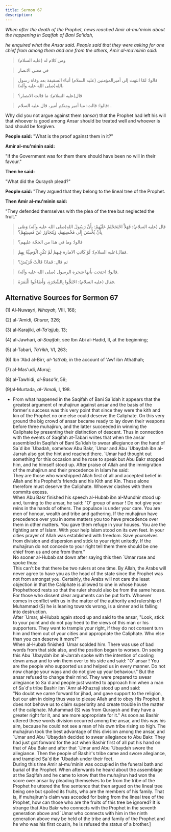 ```yaml
---
title: Sermon 67
description: 
---
```


*When after the death of the Prophet, news reached Amir al-mu\'minin
about the happening in Saqifah of Bani Sa'idah,*

*he enquired what the Ansar said. People said that they were asking for
one chief from among them and one from the others, Amir al-mu\'minin
said:*

> ومن كلام له (عليه السلام)

> في معنى الانصار

> قالوا: لمّا انتهت إلى أميرالمؤمنين (عليه السلام) أنباء السقيفة بعد وفاة
> رسول الله(صلى الله عليه وآله)،

> قال(عليه السلام): ما قالت الانصار؟

> قالوا: قالت: منا أمير ومنكم أمير، قال عليه السلام: .

Why did you not argue against them (*ansar*) that the Prophet had left
his will that whoever is good among Ansar should be treated well and
whoever is bad should be forgiven.

**People said:** \"What is the proof against them in it?\"

**Amir al-mu\'minin said:**

\"If the Government was for them there should have been no will in their
favour.\"

**Then he said:**

\"What did the Quraysh plead?\"

**People said:** \"They argued that they belong to the lineal tree of
the Prophet.

**Then Amir al-mu\'minin said:**

\"They defended themselves with the plea of the tree but neglected the
fruit.\"

> قال (عليه السلام): فَهَلاَّ احْتَجَجْتُمْ عَلَيْهِمْ: بِأَنَّ رَسُولَ اللهِ(صلى الله عليه
> وآله) وَصَّى بِأَنْ يُحْسَنَ إِلَى مُحْسِنِهمْ، وَيُتَجَاوَزَ عَنْ مُسِيئِهِمْ؟

> قالوا: وما في هذا من الحجّة عليهم؟

> فقال(عليه السلام): لَوْ كَانَتِ الامارة فِيهمْ لَمْ تَكُنِ الْوَصِيَّةُ بِهِمْ.

> ثم قال: فَمَاذَا قَالَتْ قُرَيْشٌ؟

> قالوا: احتجت بأَنها شجرة الرسول (صلى الله عليه وآله).

> فقال (عليه السلام): احْتَجُّوا بِالشَّجَرَةِ، وَأَضَاعُوا الَّثمَرَةَ.

## Alternative Sources for Sermon 67

\(1\) Al-Nuwayri, *Nihayah,* VIII, 168;

\(2\) al-\'Amidi, *Ghurar,* 326;

\(3\) al-Karajiki, *al-Ta'ajjub,* 13;

\(4\) al-Jawhari, *al-Saqifah,* see Ibn Abi al-Hadid, II, at the
beginning;

\(5\) al-Tabari, *Ta\'rikh,* VI, 263;

\(6\) Ibn 'Abd al-Birr, *al-\'Isti'ab,* in the account of 'Awf ibn
Athathah;

\(7\) al-Mas'udi, *Muruj*;

\(8\) al-Tawhidi, *al-Basa\'ir*, 59;

(9)al-Murtada, *al-\'Amali,* I, 198.

-  From what
    happened in the Saqifah of Bani Sa\`idah it appears that the
    greatest argument of muhajirun against ansar and the basis of the
    former\'s success was this very point that since they were the kith
    and kin of the Prophet no one else could deserve the Caliphate. On
    this very ground the big crowd of ansar became ready to lay down
    their weapons before three muhajirun, and the latter succeeded in
    winning the Caliphate by presenting their distinction of descent.
    Thus in connection with the events of Saqifah at-Tabari writes that
    when the ansar assembled in Saqifah of Bani Sa\`idah to swear
    allegiance on the hand of Sa\`d ibn \`Ubadah, somehow Abu Bakr,
    \`Umar and Abu \`Ubaydah ibn al-Jarrah also got the hint and reached
    there. \`Umar had thought out something for this occasion and he
    rose to speak but Abu Bakr stopped him, and he himself stood up.
    After praise of Allah and the immigration of the muhajirun and their
    precedence in Islam he said:\
    They are those who worshipped Allah first of all and accepted belief
    in Allah and his Prophet\'s friends and his Kith and Kin. These
    alone therefore must deserve the Caliphate. Whoever clashes with
    them commits excess.\
    When Abu Bakr finished his speech al-Hubab ibn al-Mundhir stood up
    and, turning to the ansar, he said: \"O\' group of ansar ! Do not
    give your reins in the hands of others. The populace is under your
    care. You are men of honour, wealth and tribe and gathering. If the
    muhajirun have precedence over you in some matters you too have
    precedence over them in other matters. You gave them refuge in your
    houses. You are the fighting arm of Islam. With your help Islam
    stood on its own feet. In your cities prayer of Allah was
    established with freedom. Save yourselves from division and
    dispersion and stick to your right unitedly. If the muhajirun do not
    concede to your right tell them there should be one chief from us
    and one from them.\"\
    No sooner al-Hubab sat down after saying this then \`Umar rose and
    spoke thus:\
    This can\'t be that there be two rulers at one time. By Allah, the
    Arabs will never agree to have you as the head of the state since
    the Prophet was not from amongst you. Certainly, the Arabs will not
    care the least objection in that the Caliphate is allowed to one in
    whose house Prophethood rests so that the ruler should also be from
    the same house. For those who dissent clear arguments can be put
    forth. Whoever comes in conflict with us in the matter of the
    authority and rulership of Muhammad (S) he is leaning towards wrong,
    is a sinner and is falling into destruction.\
    After \`Umar, al-Hubab again stood up and said to the ansar, \"Look,
    stick to your point and do not pay heed to the views of this man or
    his supporters. They want to trample your right, if they do not
    consent turn him and them out of your cities and appropriate the
    Caliphate. Who else than you can deserve it more?\"\
    When al-Hubab finished \`Umar scolded him. There was use of bad
    words from that side also, and the position began to worsen. On
    seeing this Abu \`Ubaydah ibn al-Jarrah spoke with the intention of
    cooling down ansar and to win them over to his side and said: \"O\'
    ansar ! You are the people who supported us and helped us in every
    manner. Do not now change your ways and do not give up your
    behaviour.\" But the ansar refused to change their mind. They were
    prepared to swear allegiance to Sa\`d and people just wanted to
    approach him when a man of Sa\`d\'s tribe Bashir ibn \`Amr
    al-Khazraji stood up and said:\
    \"No doubt we came forward for jihad, and gave support to the
    religion, but our aim in doing thus was to please Allah and to obey
    His Prophet. It does not behove us to claim superiority and create
    trouble in the matter of the caliphate. Muhammad (S) was from
    Quraysh and they have a greater right for it, and are more
    appropriate for it.\" As soon as Bashir uttered these words division
    occurred among the ansar, and this was his aim, because he could not
    see a man of his own tribe rising so high. The muhajirun took the
    best advantage of this division among the ansar, and \`Umar and Abu
    \`Ubaydah decided to swear allegiance to Abu Bakr. They had just got
    forward for the act when Bashir first of all put his hand on that of
    Abu Bakr and after that \`Umar and Abu \`Ubaydah swore the
    allegiance. Then the people of Bashir\'s tribe came and swore
    allegiance, and trampled Sa\`d ibn \`Ubadah under their feet.\
    During this time Amir al-mu\'minin was occupied in the funeral bath
    and burial of the Prophet. When afterwards he heard about the
    assemblage at the Saqifah and he came to know that the muhajirun had
    won the score over ansar by pleading themselves to be from the tribe
    of the Prophet he uttered the fine sentence that then argued on the
    lineal tree being one but spoiled its fruits, who are the members of
    his family. That is, if muhajirun\'s claim was acceded for being
    from the lineal tree of the Prophet, how can those who are the
    fruits of this tree be ignored? It is strange that Abu Bakr who
    connects with the Prophet in the seventh generation above and \`Umar
    who connects with him in the ninth generation above may be held of
    the tribe and family of the Prophet and he who was his first cousin,
    he is refused the status of a brother.]